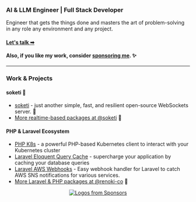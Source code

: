 ### AI & LLM Engineer | Full Stack Developer

Engineer that gets the things done and masters the art of problem-solving in any role any environment and any project.

#### **[Let's talk ➡](https://cal.renoki.org/alexr-laravel-php-ai-cloudflare)**

#### **Also, if you like my work, consider [sponsoring me](https://github.com/sponsors/rennokki). ✨**

<hr>

### Work & Projects

#### soketi 📡

- [soketi](https://github.com/soketi/soketi) - just another simple, fast, and resilient open-source WebSockets server. 📣
- [More realtime-based packages at @soketi](https://github.com/soketi) 📡

#### PHP & Laravel Ecosystem

- [PHP K8s](https://github.com/renoki-co/php-k8s) - a powerful PHP-based Kubernetes client to interact with your Kubernetes cluster
- [Laravel Eloquent Query Cache](https://github.com/renoki-co/laravel-eloquent-query-cache) - supercharge your application by caching your database queries
- [Laravel AWS Webhooks](https://github.com/renoki-co/laravel-aws-webhooks) - Easy webhook handler for Laravel to catch AWS SNS notifications for various services.
- [More Laravel & PHP packages at @renoki-co](https://github.com/renoki-co) 🚀

<p align="center">
  <a href="https://github.com/sponsors/rennokki">
    <img src='https://cdn.jsdelivr.net/gh/rennokki/sponsorkit-assets@main/assets/sponsors.svg' alt="Logos from Sponsors" />
  </a>
</p>
